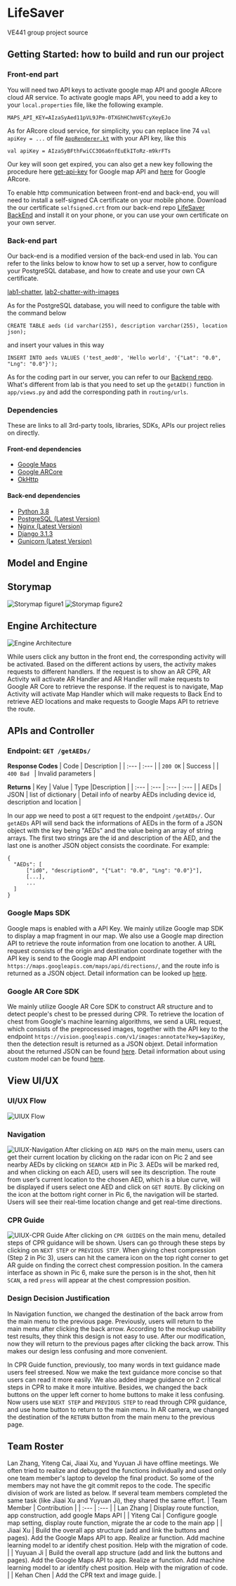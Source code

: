 # LifeSaver
VE441 group project source 





## Getting Started: how to build and run our project
### Front-end part
You will need two API keys to activate google map API and google ARcore cloud AR service. To activate google maps API, you need to add a key to your `local.properties` file, like the following example.
  ```
  MAPS_API_KEY=AIzaSyAed11pVL9JPm-0TXGhHChmV6TcyXeyEJo
  ```
As for ARcore cloud service, for simplicity, you can replace line 74 `val apiKey = ...` of file [`AppRenderer.kt`](https://github.com/AlonsoChate/LifeSaver/blob/main/app/src/main/java/com/example/ve441_lifesaver_draft/kotlin/ml/AppRenderer.kt) with your API key, like this
  ```
  val apiKey = AIzaSyBFthFwiCC3O6a6nfEuEkIToRz-m9krFTs
  ```
Our key will soon get expired, you can also get a new key following the procedure here [get-api-key](https://developers.google.com/maps/documentation/android-sdk/get-api-key) for Google map API and [here](https://cloud.google.com/vision/docs/setup) for Google ARcore.

To enable http communication between front-end and back-end, you will need to install a self-signed CA certificate on your mobile phone. Download the our certificate `selfsigned.crt` from our back-end repo [LifeSaver BackEnd](https://github.com/lanzhgx/LifeSaver_Backend) and install it on your phone, or you can use your own certificate on your own server.


### Back-end part
Our back-end is a modified version of the back-end used in lab. You can refer to the links below to know how to set up a server, how to configure your PostgreSQL database, and how to create and use your own CA certificate.

[lab1-chatter](https://eecs441.eecs.umich.edu/ji-asns/lab1-chatter), [lab2-chatter-with-images](https://eecs441.eecs.umich.edu/ji-asns/lab2-images)

As for the PostgreSQL database, you will need to configure the table with the command below
  ```
  CREATE TABLE aeds (id varchar(255), description varchar(255), location json);
  ```
and insert your values in this way
  ```
  INSERT INTO aeds VALUES ('test_aed0', 'Hello world', '{"Lat": "0.0", "Lng": "0.0"}');
  ```

As for the coding part in our server, you can refer to our [Backend repo](https://github.com/lanzhgx/LifeSaver_Backend). What's different from lab is that you need to set up the `getAED()` function in `app/views.py` and add the corresponding path in `routing/urls`.


### Dependencies
These are links to all 3rd-party tools, libraries, SDKs, APIs our project relies on directly.

#### Front-end dependencies
- [Google Maps](https://developers.google.com/maps/documentation)
- [Google ARCore](https://developers.google.com/ar/develop?hl=zh-cn)
- [OkHttp](https://github.com/square/okhttp)

#### Back-end dependencies
- [Python 3.8](https://www.python.org/downloads/)
- [PostgreSQL (Latest Version)](https://www.postgresql.org/docs/current/index.html)
- [Nginx (Latest Version)](https://nginx.org/en/docs/install.html)
- [Django 3.1.3](https://pypi.org/project/Django/)
- [Gunicorn (Latest Version)](https://pypi.org/project/gunicorn/)






## Model and Engine
## Storymap
![Storymap figure1](https://github.com/AlonsoChate/LifeSaver/blob/main/figures/Storymap1.png)
![Storymap figure2](https://github.com/AlonsoChate/LifeSaver/blob/main/figures/Storymap2.png)

## Engine Architecture
![Engine Architecture](https://github.com/AlonsoChate/LifeSaver/blob/main/figures/LifeSaver%20Model%20and%20Engine.png)

While users click any button in the front end, the corresponding activity will be activated. Based on the different actions by users, the activity makes requests to different handlers. If the request is to show an AR CPR, AR Activity will activate AR Handler and AR Handler will make requests to Google AR Core to retrieve the response. If the request is to navigate, Map Activity will activate Map Handler which will make requests to Back End to retrieve AED locations and make requests to Google Maps API to retrieve the route.


## APIs and Controller
### Endpoint: `GET /getAEDs/`
**Response Codes**
| Code  | Description |
| :--- | :--- |
| `200 OK` | Success |
| `400 Bad ` | Invalid parameters |

**Returns**
| Key  | Value | Type  |Description  |
| :--- | :--- | :---  | :--- |
| AEDs | JSON | list of dictionary | Detail info of nearby AEDs including device id, description and location | 

In our app we need to post a `GET` request to the endpoint `/getAEDs/`. Our `getAEDs` API will send back the informations of AEDs in the form of a JSON object with the key being "AEDs" and the value being an array of string arrays. The first two strings are the id and description of the AED, and the last one is another JSON object consists the coordinate. For example: 
```
{
  "AEDs": [
      ["id0", "description0", "{"Lat": "0.0", "Lng": "0.0"}"], 
      [...],
      ...
  ]
}
```

### Google Maps SDK
Google maps is enabled with a API Key. We mainly utilize Google map SDK to display a map fragment in our map. We also use a Google map direction API to retrieve the route information from one location to another. A URL request consists of the origin and destination coordinate together with the API key is send to the Google map API endpoint `https://maps.googleapis.com/maps/api/directions/`, and the route info is returned as a JSON object. Detail information can be looked up [here](https://developers.google.com/maps/documentation/directions/get-directions). 

### Google AR Core SDK
We mainly utilize Google AR Core SDK to construct AR structure and to detect people's chest to be pressed during CPR. To retrieve the location of chest from Google's machine learning algorithms, we send a URL request, which consists of the preprocessed images, together with the API key to the endpoint `https://vision.googleapis.com/v1/images:annotate?key=$apiKey`, then the detection result is returned as a JSON objext. Detail information about the returned JSON can be found [here](https://cloud.google.com/vision/docs/reference/rest/v1/AnnotateImageResponse#LocalizedObjectAnnotation). Detail information about using custom model can be found [here](https://developers.google.com/ml-kit/vision/object-detection/custom-models/android).


## View UI/UX
### UI/UX Flow
![UIUX Flow](https://github.com/AlonsoChate/LifeSaver/blob/main/figures/uiuxflow.png)
### Navigation
![UIUX-Navigation](https://github.com/AlonsoChate/LifeSaver/blob/main/figures/uiux_navigation.png)
After clicking on `AED MAPS` on the main menu, users can get their current location by clicking on the radar icon on Pic 2 and see nearby AEDs by clicking on `SEARCH AED` in Pic 3. AEDs will be marked red, and when clicking on each AED, users will see its description. The route from user’s current location to the chosen AED, which is a blue curve, will be displayed if users select one AED and click on `GET ROUTE`. By clicking on the icon at the bottom right corner in Pic 6, the navigation will be started. Users will see their real-time location change and get real-time directions.
### CPR Guide
![UIUX-CPR Guide](https://github.com/AlonsoChate/LifeSaver/blob/main/figures/uiux_cpr.png)
After clicking on `CPR GUIDES` on the main menu, detailed steps of CPR guidance will be shown. Users can go through these steps by clicking on `NEXT STEP` or `PREVIOUS STEP`. When giving chest compression (Step 2 in Pic 3), users can hit the camera icon on the top right corner to get AR guide on finding the correct chest compression position. In the camera interface as shown in Pic 6, make sure the person is in the shot, then hit `SCAN`, a red `press` will appear at the chest compression position.
### Design Decision Justification
<!--![UIUX Justification](https://github.com/AlonsoChate/LifeSaver/blob/main/figures/uiux_justification.png)-->
In Navigation function, we changed the destination of the back arrow from the main menu to the previous page. Previously, users will return to the main menu after clicking the back arrow. According to the mockup usability test results, they think this design is not easy to use. After our modification, now they will return to the previous pages after clicking the back arrow. This makes our design less confusing and more convenient.

In CPR Guide function, previously, too many words in text guidance made users feel streesed. Now we make the text guidance more concise so that users can read it more easily. We also added image guidance on 2 critical steps in CPR to make it more intuitive. Besides, we changed the back buttons on the upper left corner to home buttons to make it less confusing. Now users use `NEXT STEP` and `PREVIOUS STEP` to read through CPR guidance, and use home button to return to the main menu.
In AR camera, we changed the destination of the `RETURN` button from the main menu to the previous page.


## Team Roster
Lan Zhang, Yiteng Cai, Jiaai Xu, and Yuyuan Ji have offline meetings. We often tried to realize and debugged the functions individually and used only one team member's laptop to develop the final product. So some of the members may not have the git commit repos to the code. The specific division of work are listed as below. If several team members completed the same task (like Jiaai Xu and Yuyuan Ji), they shared the same effort.
| Team Member | Contribution |
| :--- | :--- |
| Lan Zhang   | Display route function, app construction, add google Maps API |
| Yiteng Cai  | Configure google map setting, display route function, migrate the ar code to the main app |
| Jiaai Xu    | Build the overall app structure (add and link the buttons and pages). Add the Google Maps API to app. Realize ar function. Add machine learning model to ar identify chest position. Help with the migration of code. |
| Yuyuan Ji   | Build the overall app structure (add and link the buttons and pages). Add the Google Maps API to app. Realize ar function. Add machine learning model to ar identify chest position. Help with the migration of code. |
| Kehan Chen  | Add the CPR text and image guide. |

